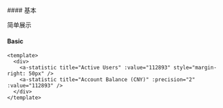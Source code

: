 <cn>
#### 基本 

简单展示
</cn>
<us>
#### Basic
</us>

```tpl
<template>
  <div>
    <a-statistic title="Active Users" :value="112893" style="margin-right: 50px" />
    <a-statistic title="Account Balance (CNY)" :precision="2" :value="112893" />
  </div>
</template>
```